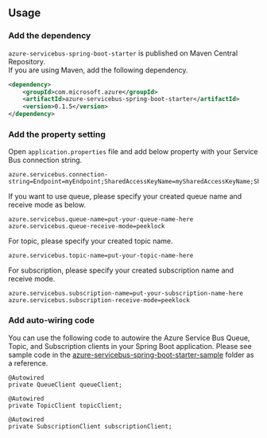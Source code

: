 ## Usage

### Add the dependency

`azure-servicebus-spring-boot-starter` is published on Maven Central Repository.  
If you are using Maven, add the following dependency.  

```xml
<dependency>
    <groupId>com.microsoft.azure</groupId>
    <artifactId>azure-servicebus-spring-boot-starter</artifactId>
    <version>0.1.5</version>
</dependency>
```

### Add the property setting

Open `application.properties` file and add below property with your Service Bus connection string.

```
azure.servicebus.connection-string=Endpoint=myEndpoint;SharedAccessKeyName=mySharedAccessKeyName;SharedAccessKey=mySharedAccessKey
```

If you want to use queue, please specify your created queue name and receive mode as below. 

```
azure.servicebus.queue-name=put-your-queue-name-here
azure.servicebus.queue-receive-mode=peeklock
```

For topic, please specify your created topic name. 

```
azure.servicebus.topic-name=put-your-topic-name-here
```

For subscription, please specify your created subscription name and receive mode.

```
azure.servicebus.subscription-name=put-your-subscription-name-here
azure.servicebus.subscription-receive-mode=peeklock
```

### Add auto-wiring code

You can use the following code to autowire the Azure Service Bus Queue, Topic, and Subscription clients in your Spring Boot application. Please see sample code in the [azure-servicebus-spring-boot-starter-sample](../azure-servicebus-spring-boot-starter-sample) folder as a reference.

```
@Autowired
private QueueClient queueClient;
```

```
@Autowired
private TopicClient topicClient;
```

```
@Autowired
private SubscriptionClient subscriptionClient;
```


